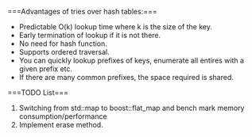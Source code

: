 ===Advantages of tries over hash tables:===
- Predictable O(k) lookup time where k is the size of the key.
- Early termination of lookup if it is not there.
- No need for hash function.
- Supports ordered traversal.
- You can quickly lookup prefixes of keys, enumerate all entires with a given prefix etc.
- If there are many common prefixes, the space required is shared.


===TODO List===
1. Switching from std::map to boost::flat_map and bench mark memory consumption/performance
2. Implement erase method.
